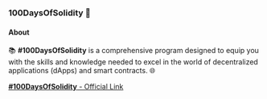 ### 100DaysOfSolidity 🚀

#### About <a name = "about"></a>

📚 **#100DaysOfSolidity** is a comprehensive program designed to equip you with the skills and knowledge needed to excel in the world of decentralized applications (dApps) and smart contracts. 🌐

[**#100DaysOfSolidity** - Official Link](https://solidity101.substack.com/)

